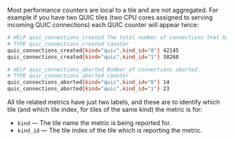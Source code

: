 Most performance counters are local to a tile and are not aggregated.
For example if you have two QUIC tiles (two CPU cores assigned to
serving incoming QUIC connections) each QUIC counter will appear twice:

```sh [bash]
# HELP quic_connections_created The total number of connections that have been created.
# TYPE quic_connections_created counter
quic_connections_created{kind="quic",kind_id="0"} 42145
quic_connections_created{kind="quic",kind_id="1"} 38268

# HELP quic_connections_aborted Number of connections aborted.
# TYPE quic_connections_aborted counter
quic_connections_aborted{kind="quic",kind_id="0"} 14
quic_connections_aborted{kind="quic",kind_id="1"} 23
```

All tile related metrics have just two labels, and these are to
identify which tile (and which tile index, for tiles of the same kind)
the metric is for:

- `kind` &mdash; The tile name the metric is being reported for.
- `kind_id` &mdash; The tile index of the tile which is reporting the
metric.
